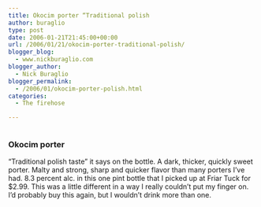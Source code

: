 ```yaml
---
title: Okocim porter “Traditional polish
author: buraglio
type: post
date: 2006-01-21T21:45:00+00:00
url: /2006/01/21/okocim-porter-traditional-polish/
blogger_blog:
  - www.nickburaglio.com
blogger_author:
  - Nick Buraglio
blogger_permalink:
  - /2006/01/okocim-porter-polish.html
categories:
  - The firehose

---
```

<div>
</div>

[<img src="http://splashblog.com/buraglio/226185.jpg" border="0" alt="" />][1]

### Okocim porter 

&#8220;Traditional polish taste&#8221; it says on the bottle. A dark, thicker, quickly sweet porter. Malty and strong, sharp and quicker flavor than many porters I&#8217;ve had. 8.3 percent alc. in this one pint bottle that I picked up at Friar Tuck for $2.99. This was a little different in a way I really couldn&#8217;t put my finger on. I&#8217;d probably buy this again, but I wouldn&#8217;t drink more than one.

<div>
</div>

 [1]: http://splashblog.com/buraglio/226185.jpg